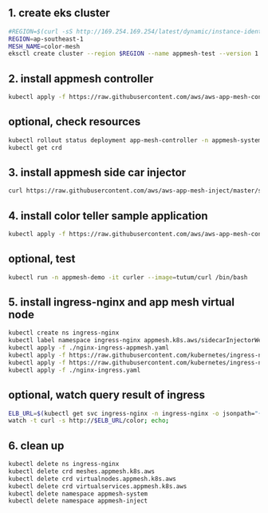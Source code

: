 ## 1. create eks cluster
```bash
#REGION=$(curl -sS http://169.254.169.254/latest/dynamic/instance-identity/document | jq -r .region)
REGION=ap-southeast-1
MESH_NAME=color-mesh
eksctl create cluster --region $REGION --name appmesh-test --version 1.13 --appmesh-access
```

## 2. install appmesh controller
```bash
kubectl apply -f https://raw.githubusercontent.com/aws/aws-app-mesh-controller-for-k8s/master/deploy/all.yaml
```

## optional, check resources
```bash
kubectl rollout status deployment app-mesh-controller -n appmesh-system
kubectl get crd
```

## 3. install appmesh side car injector
```bash
curl https://raw.githubusercontent.com/aws/aws-app-mesh-inject/master/scripts/install.sh | bash
```

## 4. install color teller sample application
```bash
kubectl apply -f https://raw.githubusercontent.com/aws/aws-app-mesh-controller-for-k8s/v0.1.0/examples/color.yaml
```

## optional, test
```bash
kubectl run -n appmesh-demo -it curler --image=tutum/curl /bin/bash
```

## 5. install ingress-nginx and app mesh virtual node
```bash
kubectl create ns ingress-nginx
kubectl label namespace ingress-nginx appmesh.k8s.aws/sidecarInjectorWebhook=enabled
kubectl apply -f ./nginx-ingress-appmesh.yaml
kubectl apply -f https://raw.githubusercontent.com/kubernetes/ingress-nginx/master/deploy/static/mandatory.yaml
kubectl apply -f https://raw.githubusercontent.com/kubernetes/ingress-nginx/master/deploy/static/provider/aws/service-nlb.yaml
kubectl apply -f ./nginx-ingress.yaml
```

## optional, watch query result of ingress
```bash
ELB_URL=$(kubectl get svc ingress-nginx -n ingress-nginx -o jsonpath="{.status.loadBalancer.ingress[0].hostname}")
watch -t curl -s http://$ELB_URL/color; echo;
```

## 6. clean up
```bash
kubectl delete ns ingress-nginx
kubectl delete crd meshes.appmesh.k8s.aws
kubectl delete crd virtualnodes.appmesh.k8s.aws
kubectl delete crd virtualservices.appmesh.k8s.aws
kubectl delete namespace appmesh-system
kubectl delete namespace appmesh-inject
```
